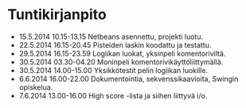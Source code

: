 # Tuntikirjanpito

* 15.5.2014 10.15-13.15 Netbeans asennettu, projekti luotu.
* 22.5.2014 16.15-20.45 Pisteiden laskin koodattu ja testattu.
* 29.5.2014 16.15-23.59 Logiikan luokat, yksinpeli komentoriviltä.
* 30.5.2014 03.30-04.20 Moninpeli komentorivikäyttöliittymällä.
* 30.5.2014 14.00-15.00 Yksikkötestit pelin logiikan luokille.
* 6.6.2014 16.00-22.00 Dokumentointia, sekvenssikaavioita, Swingin opiskelua.
* 7.6.2014 13.00-16.00 High score -lista ja siihen liittyvä i/o.

